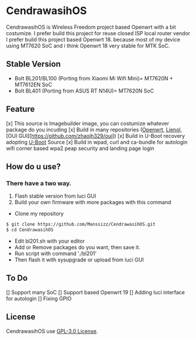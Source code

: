 # CendrawasihOS
CendrawasihOS is Wireless Freedom project based Openwrt with a bit costumize. I prefer build this project for reuse closed ISP local router vendor
I prefer build this project based Openwrt 18. because most of my device using MT7620 SoC and i think Openwrt 18 very stable for MTK SoC.

## Stable Version
- Bolt BL201/BL100 (Porting from Xiaomi Mi Wifi Mini)= MT7620N + MT7612EN SoC
- Bolt BL401 (Porting from ASUS RT N14U)= MT7620N SoC

## Feature
[x] This source is Imagebuilder image, you can costumize whatever package do you incuding
[x] Build in many repositories ([Openwrt](https://github.com/openwrt/openwrt), [Lienol](https://github.com/Lienol/openwrt-package), [OUI GUI][https://github.com/zhaojh329/oui])
[x] Build in U-Boot recovery adopting [U-Boot](https://github.com/u-boot/u-boot) Source
[x] Build in wpad, curl and ca-bundle for autologin wifi corner based wpa2 peap security and landing page login

## How do u use?
### There have a two way.
1. Flash stable version from luci GUI
2. Build your own firmware with more packages with this command
- Clone my repository
```sh
$ git clone https://github.com/Manssizz/CendrawasihOS.git
$ cd CendrawasihOS
```
- Edit bl201.sh with your editor
- Add or Remove packages do you want, then save it.
- Run script with command './bl201'
- Then flash it with sysupgrade or upload from luci GUI

## To Do
[] Support many SoC
[] Support based Openwrt 19
[] Adding luci interface for autologin
[] Fixing GPIO

## License
CendrawasihOS use [GPL-3.0 License](LICENSE).
